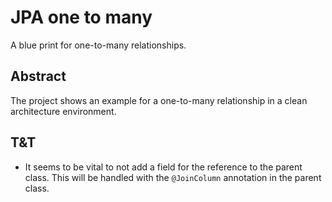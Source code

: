 # JPA one to many

A blue print for one-to-many relationships.

## Abstract

The project shows an example for a one-to-many relationship in a clean architecture environment.


## T&T

* It seems to be vital to not add a field for the reference to the parent class. This will be handled with the
``@JoinColumn`` annotation in the parent class.